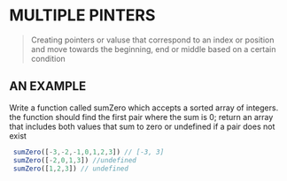 # MULTIPLE PINTERS
  > Creating pointers or valuse that correspond to an index or position and move towards the beginning, end or middle based on a certain condition

## AN EXAMPLE 
  Write a function called sumZero which accepts a sorted array of integers. the function should find the first pair where the sum is 0; return an array that includes both values that sum to zero or undefined if a pair does not exist

```javascript 
 sumZero([-3,-2,-1,0,1,2,3]) // [-3, 3]
 sumZero([-2,0,1,3]) //undefined
 sumZero([1,2,3]) // undefined